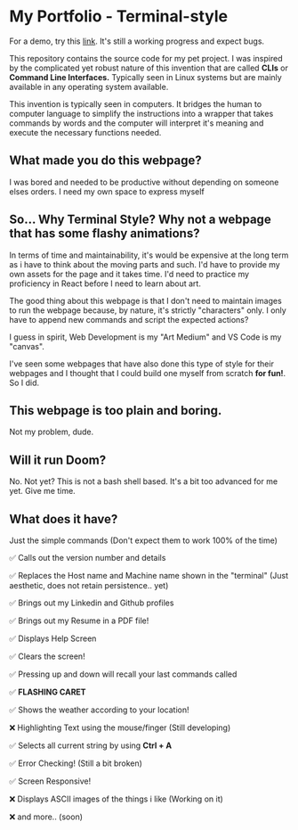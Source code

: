 # My Portfolio - Terminal-style

For a demo, try this [link](https://gcookiez.github.io/main-portfolio). It's still a working progress and expect bugs.

This repository contains the source code for my pet project. I was inspired by the complicated yet robust nature of this invention that are called **CLIs** or **Command Line Interfaces.** Typically seen in Linux systems but are mainly available in any operating system available.

This invention is typically seen in computers. It bridges the human to computer language to simplify the instructions into a wrapper that takes commands by words and the computer will interpret it's meaning and execute the necessary functions needed.

## What made you do this webpage?

I was bored and needed to be productive without depending on someone elses orders. I need my own space to express myself

## So... Why Terminal Style? Why not a webpage that has some flashy animations?

In terms of time and maintainability, it's would be expensive at the long term as i have to think about the moving parts and such. I'd have to provide my own assets for the page and it takes time. I'd need to practice my proficiency in React before I need to learn about art. 

The good thing about this webpage is that I don't need to maintain images to run the webpage because, by nature, it's strictly "characters" only. I only have to append new commands and script the expected actions?

I guess in spirit, Web Development is my "Art Medium" and VS Code is my "canvas". 

I've seen some webpages that have also done this type of style for their webpages and I thought that I could build one myself from scratch **for fun!**. So I did. 

## This webpage is too plain and boring.
Not my problem, dude.

## Will it run Doom?

No. Not yet? This is not a bash shell based. It's a bit too advanced for me yet. Give me time.

## What does it have?

Just the simple commands (Don't expect them to work 100% of the time)

✅ Calls out the version number and details

✅ Replaces the Host name and Machine name shown in the "terminal" (Just aesthetic, does not retain persistence.. yet)

✅ Brings out my Linkedin and Github profiles

✅ Brings out my Resume in a PDF file!

✅ Displays Help Screen

✅ Clears the screen!

✅ Pressing up and down will recall your last commands called

✅ **FLASHING CARET**

✅ Shows the weather according to your location!

❌ Highlighting Text using the mouse/finger (Still developing)

✅ Selects all current string by using **Ctrl + A**

✅ Error Checking! (Still a bit broken)

✅ Screen Responsive!

❌ Displays ASCII images of the things i like (Working on it)

❌ and more.. (soon)






